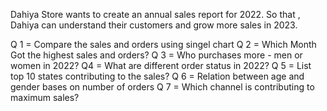 Dahiya Store wants to create an annual sales report for 2022. So that , Dahiya can understand their customers and grow more sales in 2023.

Q 1 = Compare the sales and orders using singel chart Q 2 = Which Month Got the highest sales and orders? Q 3 = Who purchases more - men or women in 2022? Q4 = What are different order status in 2022? Q 5 = List top 10 states contributing to the sales? Q 6 = Relation between age and gender bases on number of orders Q 7 = Which channel is contributing to maximum sales?
